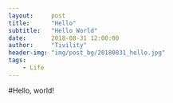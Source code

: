 ```yaml
---
layout:     post
title:      "Hello"
subtitle:   "Hello World"
date:       2018-08-31 12:00:00
author:     "Tivility"
header-img: "img/post_bg/20180831_hello.jpg"
tags:
    - Life
---
```

#Hello, world!